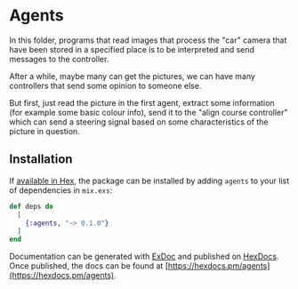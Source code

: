 # Agents
In this folder, programs that read images that process the "car" camera that have been stored in a specified place is to be interpreted and send messages to the controller. 

After a while, maybe many can get the pictures, we can have many controllers that send some opinion to someone else. 

But first, just read the picture in the first agent, extract some information (for example some basic colour info), send it to the "align course controller" which can send a steering signal based on some characteristics of the picture in question.

## Installation

If [available in Hex](https://hex.pm/docs/publish), the package can be installed
by adding `agents` to your list of dependencies in `mix.exs`:

```elixir
def deps do
  [
    {:agents, "~> 0.1.0"}
  ]
end
```

Documentation can be generated with [ExDoc](https://github.com/elixir-lang/ex_doc)
and published on [HexDocs](https://hexdocs.pm). Once published, the docs can
be found at [https://hexdocs.pm/agents](https://hexdocs.pm/agents).
